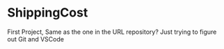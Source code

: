 # ShippingCost
First Project, Same as the one in the URL repository? Just trying to figure out Git and VSCode
